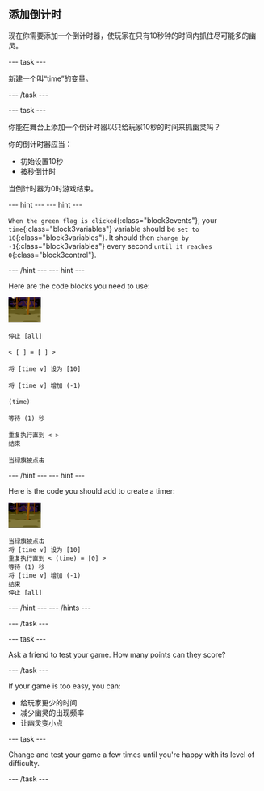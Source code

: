 ## 添加倒计时

现在你需要添加一个倒计时器，使玩家在只有10秒钟的时间内抓住尽可能多的幽灵。

\--- task \---

新建一个叫“time”的变量。

\--- /task \---

\--- task \---

你能在舞台上添加一个倒计时器以只给玩家10秒的时间来抓幽灵吗？

你的倒计时器应当：

+ 初始设置10秒
+ 按秒倒计时

当倒计时器为0时游戏结束。

\--- hint \--- \--- hint \---

`When the green flag is clicked`{:class="block3events"}, your `time`{:class="block3variables"} variable should be `set to 10`{:class="block3variables"}. It should then `change by -1`{:class="block3variables"} every second `until it reaches 0`{:class="block3control"}.

\--- /hint \--- \--- hint \---

Here are the code blocks you need to use:

![幽灵角色](images/ghost-backdrop.png)

```blocks3
停止 [all]

< [ ] = [ ] >

将 [time v] 设为 [10]

将 [time v] 增加 (-1)

(time)

等待 (1) 秒

重复执行直到 < >
结束

当绿旗被点击

```

\--- /hint \--- \--- hint \---

Here is the code you should add to create a timer:

![背景图标](images/ghost-backdrop.png)

```blocks3
当绿旗被点击
将 [time v] 设为 [10]
重复执行直到 < (time) = [0] >
等待 (1) 秒
将 [time v] 增加 (-1)
结束
停止 [all]
```

\--- /hint \--- \--- /hints \---

\--- /task \---

\--- task \---

Ask a friend to test your game. How many points can they score?

\--- /task \---

If your game is too easy, you can:

+ 给玩家更少的时间
+ 减少幽灵的出现频率
+ 让幽灵变小点

\--- task \---

Change and test your game a few times until you're happy with its level of difficulty.

\--- /task \---
